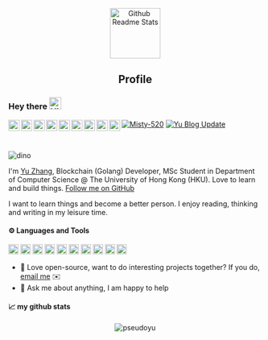 <p align="center">
 <img width="100px" src="https://cdn.jsdelivr.net/gh/pseudoyu/image_hosting@master/hugo_images/profile_logo.svg" align="center" alt="Github Readme Stats" />
 <h2 align="center">Profile</h2>
</p>

### Hey there <img src='https://cdn.jsdelivr.net/gh/pseudoyu/image_hosting@master/hugo_images/hey.gif' alt='Hi' width="24"/> 
<a href="https://github.com/pseudoyu">
  <img align="left" alt="Yu's LinkdeIn" width="22px" src="https://cdn.jsdelivr.net/npm/simple-icons@3.13.0/icons/github.svg" />
</a>
<a href="https://leetcode-cn.com/u/pseudoyu/">
  <img align="left" alt="Yu's LeetCode" width="22px" src="https://cdn.jsdelivr.net/npm/simple-icons@3.13.0/icons/leetcode.svg" />
</a>
<a href="https://www.linkedin.com/in/pseudoyu/">
  <img align="left" alt="Yu's LinkdeIn" width="22px" src="https://cdn.jsdelivr.net/npm/simple-icons@v3/icons/linkedin.svg" />
</a>
<a href="https://www.coursera.org/user/ffe947f087d1f63b161c3fcb310a6578">
  <img align="left" alt="Yu's Coursera" width="22px" src="https://cdn.jsdelivr.net/npm/simple-icons@3.13.0/icons/coursera.svg"/>
</a>
<a href="https://medium.com/@pseudoyu">
  <img align="left" alt="Yu's Medium" width="22px" src="https://cdn.jsdelivr.net/npm/simple-icons@v3/icons/medium.svg"/>
</a>
<a href="https://www.goodreads.com/user/show/121369734-yu-zhang">
  <img align="left" alt="Yu's Goodreads" width="22px" src="https://cdn.jsdelivr.net/npm/simple-icons@3.13.0/icons/goodreads.svg" />
</a>
<a href="https://www.facebook.com/pseudoyuzhang">
  <img align="left" alt="Yu's Facebook" width="22px" src="https://cdn.jsdelivr.net/npm/simple-icons@3.13.0/icons/facebook.svg"/>
</a>
<a href="https://twitter.com/pseudo_yu">
  <img align="left" alt="Yu's Twitter" width="22px" src="https://cdn.jsdelivr.net/npm/simple-icons@3.13.0/icons/twitter.svg"/>
</a>
<a href="https://www.youtube.com/channel/UCR0O0s303tGBi3P02hstQPA/">
  <img align="left" alt="Yu's YouTube" width="22px" src="https://cdn.jsdelivr.net/npm/simple-icons@3.13.0/icons/youtube.svg"/>
</a>

[![Misty-520](https://img.shields.io/badge/Misty-520-pink)](https://www.m1sty.com)
[![Yu Blog Update](https://github.com/pseudoyu/yu_blog/actions/workflows/deploy.yml/badge.svg?branch=master)](https://github.com/pseudoyu/yu_blog/actions/workflows/deploy.yml)

<br />

![dino](https://cdn.jsdelivr.net/gh/pseudoyu/image_hosting@master/hugo_images/dino.gif)

I'm [Yu Zhang](https://www.pseudoyu.com), Blockchain (Golang) Developer, MSc Student in Department of Computer Science @ The University of Hong Kong (HKU). Love to learn and build things. [Follow me on GitHub](https://github.com/pseudoyu)

I want to learn things and become a better person. I enjoy reading, thinking and writing in my leisure time.

#### ⚙️ Languages and Tools
<code><img height="20" src="https://cdn.jsdelivr.net/gh/pseudoyu/image_hosting@master/hugo_images/go.png"></code>
<code><img height="20" src="https://cdn.jsdelivr.net/gh/pseudoyu/image_hosting@master/hugo_images/python.png"></code>
<code><img height="20" src="https://cdn.jsdelivr.net/gh/pseudoyu/image_hosting@master/hugo_images/java.png"></code>
<code><img height="20" src="https://cdn.jsdelivr.net/gh/pseudoyu/image_hosting@master/hugo_images/rust.png"></code>
<code><img height="20" src="https://cdn.jsdelivr.net/gh/pseudoyu/image_hosting@master/hugo_images/mysql.png"></code>
<code><img height="20" src="https://cdn.jsdelivr.net/gh/pseudoyu/image_hosting@master/hugo_images/ubuntu.png"></code>
<code><img height="20" src="https://cdn.jsdelivr.net/gh/pseudoyu/image_hosting@master/hugo_images/ethereum.png"></code>
<code><img height="20" src="https://cdn.jsdelivr.net/gh/pseudoyu/image_hosting@master/hugo_images/docker.png"></code>
<code><img height="20" src="https://cdn.jsdelivr.net/gh/pseudoyu/image_hosting@master/hugo_images/git.png"></code>
<code><img height="20" src="https://cdn.jsdelivr.net/gh/pseudoyu/image_hosting@master/hugo_images/vim.png"></code>

- 💼 Love open-source, want to do interesting projects together? If you do, [email me](mailto:pseudoyu@connect.hku.hk) ✉️
- 💬 Ask me about anything, I am happy to help

#### 📈 my github stats

<p align="center"> <img src="https://yu-readme.vercel.app/api?username=pseudoyu&show_icons=true&theme=gotham" alt="pseudoyu" />